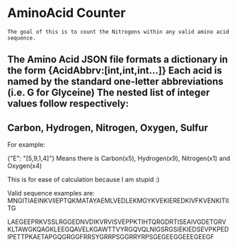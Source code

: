 # AminoAcid Counter

	The goal of this is to count the Nitrogens within any valid amino acid sequence.


The Amino Acid JSON file formats a dictionary in the form
{AcidAbbrv:[int,int,int...]}
Each acid is named by the standard one-letter abbreviations (i.e. G for Glyceine)
The nested list of integer values follow respectively:
--------------------
Carbon, Hydrogen, Nitrogen, Oxygen, Sulfur
--------------------

For example:

{"E": "[5,9,1,4]"}
Means there is Carbon(x5), Hydrogen(x9), Nitrogen(x1) and Oxygen(x4)

This is for ease of calculation because I am stupid :)

Valid sequence examples are:
MNGITIAEINKVIIEPTQKMATAYAEMLVEDLEKMGYKVEKIEREDKIVFKVENKITIITG

LAEGEEPRKVSSLRGGEDNVDIKVRVISVEPPKTIHTQRGDRTISEAIVGDETGRVKLTAWGKQAGKLEEGQAVELKGAWTTVYRGQVQLNIGSRGSIEKIEDSEVPKPEDIPETTPKAETAPGQGRGGFRRSYGRRPSGGRRYRPSGEGEEGGEEEGEEGF
